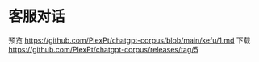 # 客服对话

预览 https://github.com/PlexPt/chatgpt-corpus/blob/main/kefu/1.md
下载 https://github.com/PlexPt/chatgpt-corpus/releases/tag/5
